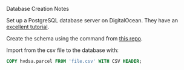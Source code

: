 Database Creation Notes

Set up a PostgreSQL database server on DigitalOcean. They have an [excellent tutorial](https://www.digitalocean.com/community/tutorials/how-to-install-and-use-postgresql-on-ubuntu-16-04#create-a-new-role).

Create the schema using the command from [this repo](parcel_data.sql).

Import from the csv file to the database with:
```sql
COPY hvdsa.parcel FROM 'file.csv' WITH CSV HEADER;
```